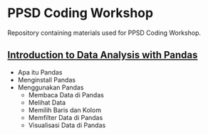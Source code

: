 # PPSD Coding Workshop
Repository containing materials used for PPSD Coding Workshop.

## [Introduction to Data Analysis with Pandas](https://github.com/richardcsuwandi/ppsd-coding-workshop/blob/main/template.ipynb)
- Apa itu Pandas
- Menginstall Pandas
- Menggunakan Pandas
  - Membaca Data di Pandas
  - Melihat Data
  - Memilih Baris dan Kolom
  - Memfilter Data di Pandas
  - Visualisasi Data di Pandas
